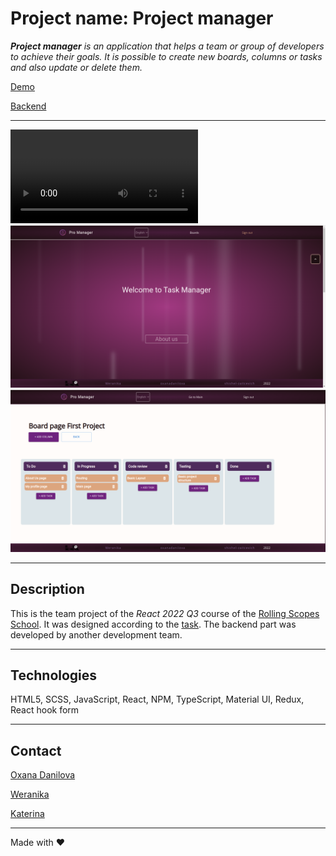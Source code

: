 # Project name: Project manager

_**Project manager** is an application that helps a team or group of developers to achieve their goals. It is possible to create new boards, columns or tasks and also update or delete them._

[Demo](https://oxanadanilova.github.io/projectmanager/)

[Backend](https://rss-app-project-manager.onrender.com/api-docs/#/)

---

![Video](./public/video.webm.mov)
![Main page](./public/main.png)
![Board page](./public/board_page.png)

---

## Description

This is the team project of the _React 2022 Q3_ course of the [Rolling Scopes School](https://rs.school/index.html).
It was designed according to the [task](https://github.com/rolling-scopes-school/tasks/blob/master/tasks/react/project-management-system-EN.md). The backend part was developed by another development team.

---

## Technologies

HTML5, SCSS, JavaScript, React, NPM, TypeScript, Material UI, Redux, React hook form

---

## Contact

[Oxana Danilova](https://www.linkedin.com/in/oxana-danilova-b082a0156/)

[Weranika](https://github.com/Weranika)

[Katerina](https://github.com/shishel-zaitcevich)

---

Made with ❤️
